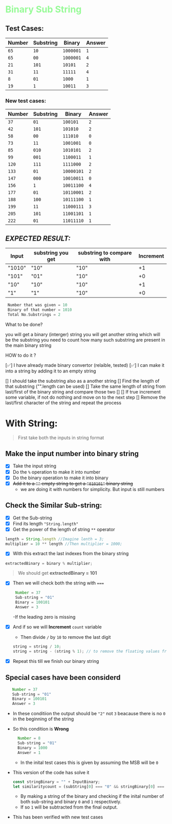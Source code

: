 # <span style="color:#98FB98"> Binary Sub String </span>
## Test Cases:

| Number | Substring | Binary | Answer |
|-|-|-|-|
|`65`|`10`|`1000001`|`1`|
|`65`|`00`|`1000001`|`4`|
|`21`|`101`|`10101`|`2`|
|`31`|`11`|`11111`|`4`|
|`8`|`01`|`1000`|`1`|
|`19`|`1`|`10011`|`3`|

### New test cases:

| Number | Substring | Binary     | Answer |
|-|-|-|-|
| `37`  | `01`   | `100101`    | `2` |
| `42`  | `101`  | `101010`    | `2` |
| `58`  | `00`   | `111010`    | `0` |
| `73`  | `11`   | `1001001`   | `0` |
| `85`  | `010`  | `1010101`   | `2` |
| `99`  | `001`  | `1100011`   | `1` |
| `120` | `111`  | `1111000`   | `2` |
| `133` | `01`   | `10000101`  | `2` |
| `147` | `000`  | `10010011`  | `0` |
| `156` | `1`    | `10011100`  | `4` |
| `177` | `01`   | `10110001`  | `2` |
| `188` | `100`  | `10111100`  | `1` |
| `199` | `11`   | `11000111`  | `3` |
| `205` | `101`  | `11001101`  | `1` |
| `222` | `01`   | `11011110`  | `1` |


## *EXPECTED RESULT:*

 |Input   | substring you get | substring to compare with | Increment |
 |--------|-------------------|---------------------------|-----------|
 |"1010"  | "10"              | "10"                      | +1        |
 |"101"   | "01"              | "10"                      | +0        |
 |"10"    | "10"              | "10"                      | +1        |
 |"1"     | "1"               | "10"                      | +0        |

```c
 Number that was given = 10
 Binary of that number = 1010
 Total No.Substrings = 2
```
What to be done?

you will get a binary (interger) string
you will get another string which will be the substring
you need to count how many such substring are present in the main binary string

HOW to do it ?

[✅] I have already made binary convertor (relaible, tested)
[✅] I can make it into a string by adding it to an empty string 

[] I should take the substring also as a another string 
[] Find the length of that substring ("".length can be used)
[] Take the same length of string from last/first of the binary string and compare those two
  []
[] If true increment some variable, if not do nothing and move on to the next step
[] Remove the last/first character of the string and repeat the process



# With String:

> First take both the inputs in string format

## Make the input number into binary string

- [x] Take the input string
- [x] Do the `%` operation to make it into number
- [x] Do the binary operation to make it into binary
- [x] ~~Add it to a `""` empty string to get a `"010101"` binary string~~
  - we are doing it with numbers for simplicity. But input is still numbers

## Check the Similar Sub-string:
- [x] Get the Sub-string
- [x] Find its length `"String.length"`
- [x] Get the power of the  length of string `**` operator

```js
length = String.length //Imagine lenth = 3;
multiplier = 10 ** length //Then multiplier = 1000;
```

- [x] With this extract the last indexes from the binary string

```c
extractedBinary = binary % multiplier;
```
> We should get  **extractedBinary = 101**

- [x] Then we will check both the string with `===`
  
  ```js
   Number = 37
   Sub-string = "01"
   Binary = 100101
   Answer = 3
  ```
  -If the leading zero is missing 

- [x] And if so we will **Increment** `count` variable
  - Then divide `/` by `10` to remove the last digit
  ```c
  string = string / 10;
  string = string - (string % 1); // to remove the floating values from the number
  ``` 
- [x] Repeat this till we finish our binary string

## Special cases have been considerd

```js
   Number = 37
   Sub-string = "01"
   Binary = 100101
   Answer = 3
  ```
- In these conditiion the output should be `"2"` not `3` beacause there is no `0` in the beginning of the string

- So this condition is **Wrong**
  ```js
    Number = 8
    Sub-string = "01"
    Binary = 1000
    Answer = 1
    ```
  - In the inital test cases this is given by assuming the MSB will be `0`
- This version of the code has solve it 
  ```js
  const stringBinary = "" + InputBinary;
  let similaritycount = (subString[0] === "0" && stringBinary[0] === "1") ? (0-1) : 0 ;
  ```
  - By making a string of the binary and checking if the inital number of both sub-string and binary `0` and `1` respectively.
  - If so `1` will be subtracted from the final output.
- This has been verified with new test cases
